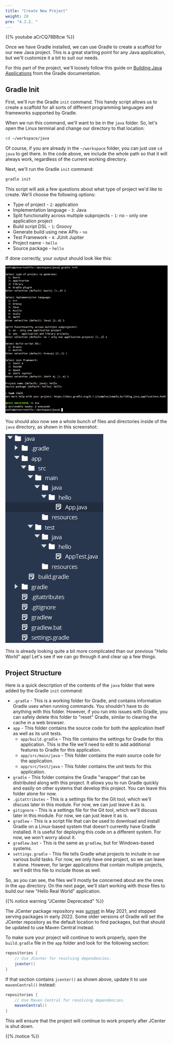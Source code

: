 ```yaml
---
title: "Create New Project"
weight: 20
pre: "4.J.2. "
---
```


{{% youtube aCrCQ78B8cw %}}

Once we have Gradle installed, we can use Gradle to create a scaffold for our new Java project. This is a great starting point for any Java application, but we'll customize it a bit to suit our needs.

For this part of the project, we'll loosely follow this guide on [Building Java Applications](https://docs.gradle.org/current/samples/sample_building_java_applications.html) from the Gradle documentation.

## Gradle Init

First, we'll run the Gradle `init` command. This handy script allows us to create a scaffold for all sorts of different programming languages and frameworks supported by Gradle.

When we run this command, we'll want to be in the `java` folder. So, let's open the Linux terminal and change our directory to that location:

```bash
cd ~/workspace/java
```

Of course, if you are already in the `~/workspace` folder, you can just use `cd java` to get there. In the code above, we include the whole path so that it will always work, regardless of the current working directory. 

Next, we'll run the Gradle `init` command:

```bash
gradle init
```

This script will ask a few questions about what type of project we'd like to create. We'll choose the following options:

* Type of project - `2`: application
* Implementation language - `3`: Java
* Split functionality across multiple subprojects - `1`: no - only one application project
* Build script DSL - `1`: Groovy
* Generate build using new APIs - `no`
* Test Framework - `4`: JUnit Jupiter
* Project name - `hello`
* Source package - `hello`

If done correctly, your output should look like this:

![Gradle Init Output](/images/e1/9gradleinit.png)

You should also now see a whole bunch of files and directories inside of the `java` directory, as shown in this screenshot:

![Gradle Init Structure](/images/e1/9gradleinitfolder.png)

This is already looking quite a bit more complicated than our previous "Hello World" app! Let's see if we can go through it and clear up a few things. 

## Project Structure

Here is a quick description of the contents of the `java` folder that were added by the Gradle `init` command:

* `.gradle` - This is a working folder for Gradle, and contains information Gradle uses when running commands. You shouldn't have to do anything with this folder. However, if you run into issues with Gradle, you can safely delete this folder to "reset" Gradle, similar to clearing the cache in a web browser. 
* `app` - This folder contains the source code for both the application itself as well as its unit tests.
  * `app/build.gradle` - This file contains the settings for Gradle for this application. This is the file we'll need to edit to add additional features to Gradle for this application.
  * `app/src/main/java` - This folder contains the main source code for the application.
  * `app/src/test/java` - This folder contains the unit tests for this application.
* `gradle` - This folder contains the Gradle "wrapper" that can be distributed along with this project. It allows you to run Gradle quickly and easily on other systems that develop this project. You can leave this folder alone for now.
* `.gitattributes` - This is a settings file for the Git tool, which we'll discuss later in this module. For now, we can just leave it as is.
* `gitignore` - This is a settings file for the Git tool, which we'll discuss later in this module. For now, we can just leave it as is.
* `gradlew` - This is a script file that can be used to download and install Gradle on a Linux-based system that doesn't currently have Gradle installed. It is useful for deploying this code on a different system. For now, we won't worry about it.
* `gradlew.bat` - This is the same as `gradlew`, but for Windows-based systems.
* `settings.gradle` - This file tells Gradle what projects to include in our various build tasks. For now, we only have one project, so we can leave it alone. However, for larger applications that contain multiple projects, we'll edit this file to include those as well. 

So, as you can see, the files we'll mostly be concerned about are the ones in the `app` directory. On the next page, we'll start working with those files to build our new "Hello Real World" application.

{{% notice warning "JCenter Deprecated" %}}

The JCenter package repository was [sunset](https://jfrog.com/blog/into-the-sunset-bintray-jcenter-gocenter-and-chartcenter/) in May 2021, and stopped serving packages in early 2022. Some older versions of Gradle will set the JCenter repository as the default location to find packages, but that should be updated to use Maven Central instead.

To make sure your project will continue to work properly, open the `build.gradle` file in the `app` folder and look for the following section:

```groovy
repositories {
    // Use JCenter for resolving dependencies.
    jcenter()
}
```

If that section contains `jcenter()` as shown above, update it to use `mavenCentral()` instead:

```groovy
repositories {
    // Use Maven Central for resolving dependencies.
    mavenCentral()
}
```

This will ensure that the project will continue to work properly after JCenter is shut down.

{{% /notice %}}
